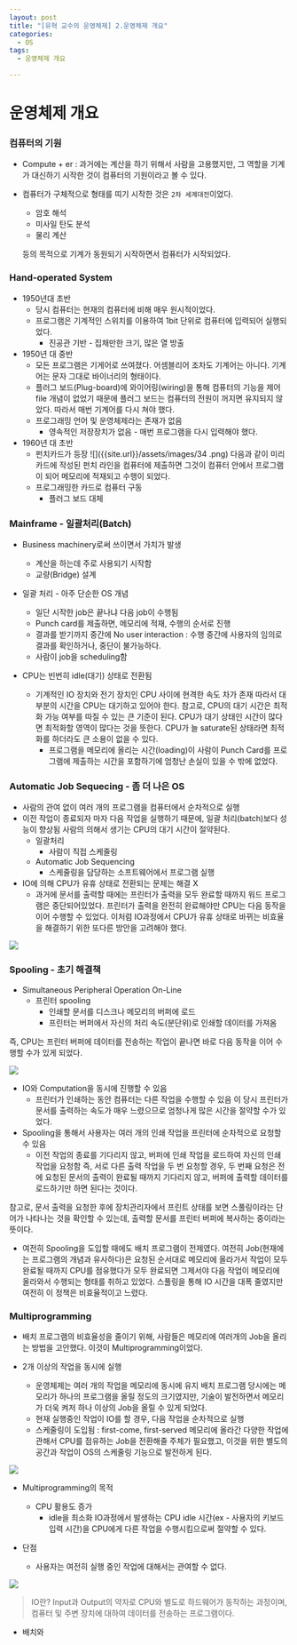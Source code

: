 ```yaml
---
layout: post
title: "[유혁 교수의 운영체제] 2.운영체제 개요"
categories:
  - OS
tags:
  - 운영체제 개요

---
```


# 운영체제 개요

### 컴퓨터의 기원

- Compute + er : 과거에는 계산을 하기 위해서 사람을 고용했지만, 그 역할을 기계가 대신하기 시작한 것이 컴퓨터의 기원이라고 볼 수 있다.

- 컴퓨터가 구체적으로 형태를 띠기 시작한 것은 `2차 세계대전`이었다.

  - 암호 해석
  - 미사일 탄도 분석
  - 물리 계산

  등의 목적으로 기계가 동원되기 시작하면서 컴퓨터가 시작되었다.

### Hand-operated System

- 1950년대 초반
  - 당시 컴퓨터는 현재의 컴퓨터에 비해 매우 원시적이었다.
  - 프로그램은 기계적인 스위치를 이용하여 1bit 단위로 컴퓨터에 입력되어 실행되었다.
    - 진공관 기반 - 집채만한 크기, 많은 열 방출
- 1950년 대 중반
  - 모든 프로그램은 기게어로 쓰여졌다.
    어셈블리어 조차도 기계어는 아니다. 기계어는 문자 그대로 바이너리의 형태이다.
  - 플러그 보드(Plug-board)에 와이어링(wiring)을 통해 컴퓨터의 기능을 제어
    file 개념이 없었기 때문에 플러그 보드는 컴퓨터의 전원이 꺼지면 유지되지 않았다. 따라서 매번 기계어를 다시 쳐야 했다.
  - 프로그래밍 언어 및 운영체제라는 존재가 없음
    - 영속적인 저장장치가 없음 - 매번 프로그램을 다시 입력해야 했다.
- 1960년 대 초반
  - 펀치카드가 등장
    ![]({{site.url}}/assets/images/34 .png)
    다음과 같이 미리 카드에 작성된 펀치 라인을 컴퓨터에 제출하면 그것이 컴퓨터 안에서 프로그램이 되어 메모리에 적재되고 수행이 되었다. 
  - 프로그래밍한 카드로 컴퓨터 구동
    - 플러그 보드 대체

### Mainframe - 일괄처리(Batch)

- Business machinery로써 쓰이면서 가치가 발생
  - 계산을 하는데 주로 사용되기 시작함
  - 교량(Bridge) 설계
- 일괄 처리 - 아주 단순한 OS 개념
  - 일단 시작한 job은 끝나냐 다음 job이 수행됨
  - Punch card를 제출하면, 메모리에 적재, 수행의 순서로 진행
  - 결과를 받기까지 중간에 No user interaction : 수행 중간에 사용자의 임의로 결과를 확인하거나, 중단이 불가능하다.
  - 사람이 job을 scheduling함

- CPU는 빈번히 idle(대기) 상태로 전환됨
  - 기계적인 IO 장치와 전기 장치인 CPU 사이에 현격한 속도 차가 존재
    따라서 대부분의 시간을 CPU는 대기하고 있어야 한다. 참고로, CPU의 대기 시간은 최적화 가능 여부를 따질 수 있는 큰 기준이 된다. CPU가 대기 상태인 시간이 많다면 최적화할 영역이 많다는 것을 뜻한다. CPU가 늘 saturate된 상태라면 최적화를 하더라도 큰 소용이 없을 수 있다.
    - 프로그램을 메모리에 올리는 시간(loading)이 사람이 Punch Card를 프로그램에 제출하는 시간을 포함하기에 엄청난 손실이 있을 수 밖에 없었다.

### Automatic Job Sequecing - 좀 더 나은 OS

- 사람의 관여 없이 여러 개의 프로그램을 컴퓨터에서 순차적으로 실행
- 이전 작업이 종료되자 마자 다음 작업을 실행하기 때문에, 일괄 처리(batch)보다 성능이 향상됨
  사람의 의해서 생기는 CPU의 대기 시간이 절약된다.
  - 일괄처리
    - 사람이 직접 스케줄링
  - Automatic Job Sequencing
    - 스케줄링을 담당하는 소프트웨어에서 프로그램 실행 
- IO에 의해 CPU가 유휴 상태로 전환되는 문제는 해결 X
  - 과거에 문서를 출력할 때에는 프린터가 출력을 모두 완료할 때까지 워드 프로그램은 중단되어있었다. 프린터가 출력을 완전히 완료해야만 CPU는 다음 동작을 이어 수행할 수 있었다. 이처럼 IO과정에서 CPU가 유휴 상태로 바뀌는 비효율을 해결하기 위한 또다른 방안을 고려해야 했다.

![]({{site.url}}/assets/images/35.png) 

### Spooling - 초기 해결책

- Simultaneous Peripheral Operation On-Line
  - 프린터 spooling
    - 인쇄할 문서를 디스크나 메모리의 버퍼에 로드
    - 프린터는 버퍼에서 자신의 처리 속도(분단위)로 인쇄할 데이터를 가져옴

즉, CPU는 프린터 버퍼에 데이터를 전송하는 작업이 끝나면 바로 다음 동작을 이어 수행할 수가 있게 되었다. 

![]({{site.url}}/assets/images/36.png) 

- IO와 Computation을 동시에 진행할 수 있음
  - 프린터가 인쇄하는 동안 컴퓨터는 다른 작업을 수행할 수 있음
    이 당시 프린터가 문서를 출력하는 속도가 매우 느렸으므로 엄청나게 많은 시간을 절약할 수가 있었다.
- Spooling을 통해서 사용자는 여러 개의 인쇄 작업을 프린터에 순차적으로 요청할 수 있음
  - 이전 작업의 종료를 기다리지 않고, 버퍼에 인쇄 작업을 로드하여 자신의 인쇄 작업을 요청함
    즉, 서로 다른 출력 작업을 두 번 요청할 경우, 두 번째 요청은 전에 요청된 문서의 출력이 완료될 때까지 기다리지 않고, 버퍼에 출력할 데이터를 로드하기만 하면 된다는 것이다.

참고로, 문서 출력을 요청한 후에 장치관리자에서 프린트 상태를 보면 스풀링이라는 단어가 나타나는 것을 확인할 수 있는데, 출력할 문서를 프린터 버퍼에 복사하는 중이라는 뜻이다.

- 여전히 Spooling을 도입할 때에도 배치 프로그램이 전제였다. 여전히 Job(현재에는 프로그램의 개념과 유사하다)은 요청된 순서대로 메모리에 올라가서 작업이 모두 완료될 때까지 CPU를 점유했다가 모두 완료되면 그제서야 다음 작업이 메모리에 올라와서 수행되는 형태를 취하고 있었다. 스풀링을 통해 IO 시간을 대폭 줄였지만 여전히 이 정책은 비효율적이고 느렸다.

### Multiprogramming

- 배치 프로그램의 비효율성을 줄이기 위해, 사람들은 메모리에 여러개의 Job을 올리는 방법을 고안했다. 이것이 Multiprogramming이었다.

- 2개 이상의 작업을 동시에 실행
  - 운영체제는 여러 개의 작업을 메모리에 동시에 유지
    배치 프로그램 당시에는 메모리가 하나의 프로그램을 올릴 정도의 크기였지만, 기술이 발전하면서 메모리가 더욱 켜저 하나 이상의 Job을 올릴 수 있게 되었다.
  - 현재 실행중인 작업이 IO를 할 경우, 다음 작업을 순차적으로 실행
  - 스케줄링이 도입됨 : first-come, first-served
    메모리에 올라간 다양한 작업에 관해서 CPU를 점유하는 Job을 전환해줄 주체가 필요했고, 이것을 위한 별도의 공간과 작업이 OS의 스케줄링 기능으로 발전하게 된다. 

![]({{site.url}}/assets/images/37.png) 

- Multiprogramming의 목적
  - CPU 활용도 증가
    - idle을 최소화
      IO과정에서 발생하는 CPU idle 시간(ex - 사용자의 키보드 입력 시간)을 CPU에게 다른 작업을 수행시킴으로써 절약할 수 있다.

- 단점
  - 사용자는 여전히 실행 중인 작업에 대해서는 관여할 수 없다.

![]({{site.url}}/assets/images/38.png) 

> IO란?
> Input과 Output의 약자로 CPU와 별도로 하드웨어가 동작하는 과정이며, 컴퓨터 및 주변 장치에 대하여 데이터를 전송하는 프로그램이다.

- 배치와 